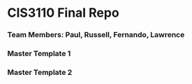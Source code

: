 # CIS3110 Final Repo

### Team Members: Paul, Russell, Fernando, Lawrence

### Master Template 1


### Master Template 2
